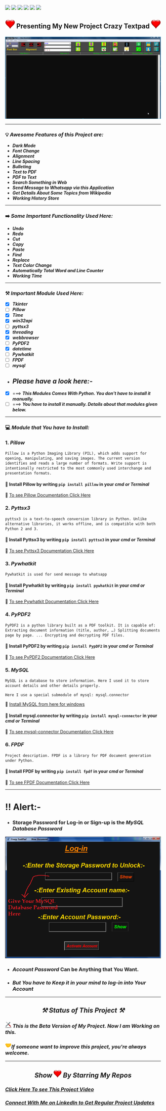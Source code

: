 ![](https://img.shields.io/badge/Programming_Language-Python-blue.svg)
![](https://img.shields.io/badge/Main_Tool_Used-Tkinter-green.svg)
![](https://img.shields.io/badge/Textpad-Multi_Functioning-orange.svg)
![](https://img.shields.io/badge/Mode-Dark_Mode-gold.svg)
![](https://img.shields.io/badge/Python_Version-3.7-brown.svg)
![](https://img.shields.io/badge/Status-Beta-blue.svg)


## <p align="center"><img src="Images_For_README/heart.jpg" width="30px"> Presenting My New Project Crazy Textpad <img src="Images_For_README/heart.jpg" width="30px"></p>

![Pic Ecxample](Images_For_README/textpad_dark_mode.png)

---
### <p align="left">💡 _Awesome Features of this Project are:_</p>
- ***_Dark Mode_***
- ***_Font Change_***
- ***_Alignment_***
- ***_Line Spacing_***
- ***_Bulleting_***
- ***_Text to PDF_***
- ***_PDF to Text_***
- ***_Search Something in Web_***
- ***_Send Message to Whatsapp via this Application_***
- ***_Get Details About Some Topics from Wikipedia_***
- ***_Working History Store_***

---
### <p align="left">➡️  _Some Important Functionality Used Here:_</p>
- ***_Undo_***
- ***_Redo_***
- ***_Cut_***
- ***_Copy_***
- ***_Paste_***
- ***_Find_***
- ***_Replace_***
- ***_Text Color Change_***
- ***_Automatically Total Word and Line Counter_***
- ***_Working Time_***

---
### <p align="left">⚒️ _Important Module Used Here:_</p>
- [x] ***_Tkinter_***
- [ ] ***_Pillow_***
- [x] ***_Time_***
- [x] ***_win32api_***
- [ ] ***_pyttsx3_***
- [x] ***_threading_***
- [x] ***_webbrowser_***
- [ ] ***_PyPDF2_***
- [x] ***_datetime_***
- [ ] ***_Pywhatkit_***
- [ ] ***_FPDF_***
- [ ] ***_mysql_***

- ## ***_Please have a look here:-_***

- [x] ===> ***_This Modules Comes With Python. You don't have to install it manually._***
- [ ] ===> ***_You have to install it manually. Details about that modules given below._***

---
### <p align="left">💻 _Module that You have to Install:_</p>
### 1. ***_Pillow_***
```<p align="center>
Pillow is a Python Imaging Library (PIL), which adds support for opening, manipulating, and saving images. The current version identifies and reads a large number of formats. Write support is intentionally restricted to the most commonly used interchange and presentation formats.
```
#### 🎯 Install Pillow by writing `pip install pillow` in your ***cmd or Terminal***
🎯 
[To see Pillow Documentation Click Here](https://pypi.org/project/Pillow/)



### 2. ***_Pyttsx3_***
```<p align="center>
pyttsx3 is a text-to-speech conversion library in Python. Unlike alternative libraries, it works offline, and is compatible with both Python 2 and 3.
```
#### 🎯 Install Pyttsx3 by writing `pip install pyttsx3` in your ***cmd or Terminal***
🎯 
[To see Pyttsx3 Documentation Click Here](https://pypi.org/project/pyttsx3/2.7/)



### 3. ***_Pywhatkit_***
```<p align="center>
Pywhatkit is used for send message to whatsapp
```
#### 🎯 Install Pywhatkit by writing `pip install pywhatkit` in your ***cmd or Terminal***
🎯 
[To see Pywhatkit Documentation Click Here](https://pypi.org/project/pywhatkit/)


### 4. ***_PyPDF2_***
```<p align="center>
PyPDF2 is a python library built as a PDF toolkit. It is capable of: Extracting document information (title, author, …) Splitting documents page by page. ... Encrypting and decrypting PDF files.
```
#### 🎯 Install PyPDF2 by writing `pip install PypDF2` in your ***cmd or Terminal***
🎯 
[To see PyPDF2 Documentation Click Here](https://pypi.org/project/PyPDF2/)

### 5. ***_MySQL_***
```<p align="center>
MySQL is a database to store information. Here I used it to store account details and other details properly.
```

```
Here I use a special submodule of mysql: mysql.connector
```
🎯 [Install MySQL from here for windows](https://mysql-com.en.softonic.com/)

#### 🎯 Install mysql.connector by writing `pip install mysql-connector` in your ***cmd or Terminal***
🎯 
[To see mysql-connector Documentation Click Here](https://pypi.org/project/mysql-connector/)

### 6. ***_FPDF_***
```<p align="center>
Project description. FPDF is a library for PDF document generation under Python.
```
#### 🎯 Install FPDF by writing `pip install fpdf` in your ***cmd or Terminal***
🎯 
[To see FPDF Documentation Click Here](https://pypi.org/project/fpdf/)

---
# !! Alert:-
- ### Storage Password for Log-in or Sign-up is the ***_MySQL Database Password_***

![About Storage Password Information](Images_For_README/storage_pwd.png)

- ### _Account Password_ Can be Anything that You Want. 
- ### ***_But You have to Keep it in your mind to log-in into Your Account_***

---
## <p align="center">   ***_⚒️ Status of This Project ⚒️_***</p>

### <img src="Images_For_README/repair_img.jpg" width="20px"> ***_This is the Beta Version of My Project. Now I am Working on this._*** 

### <img src="Images_For_README/handshake.png" width="20px">***_If someone want to improve this project, you're always welcome._***

---
## <p align="center"> ***_Show <img src="Images/../Images_For_README/heart.jpg" width="25px"> By Starring My Repos_***</p>

### ***_[Click Here To see This Project Video]()_***

### ***_[Connect With Me on LinkedIn to Get Regular Project Updates](https://www.linkedin.com/in/samarpan-dasgupta-4aa1061b0/ "LCO")_***
